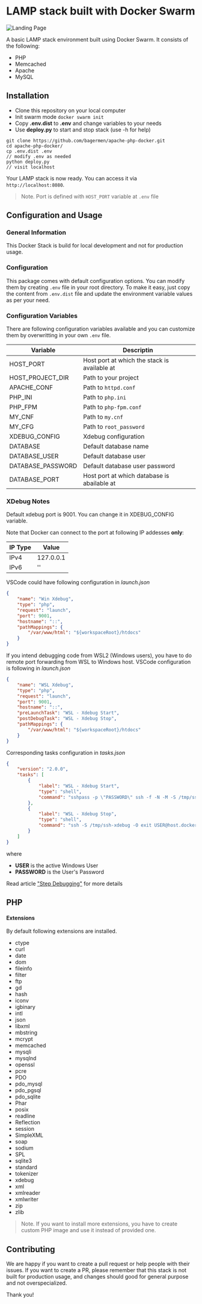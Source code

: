 #  LAMP stack built with Docker Swarm

![Landing Page](https://i.ibb.co/yQqfn3f/Screenshot-1.png)


A basic LAMP stack environment built using Docker Swarm. It consists of the following:

* PHP
* Memcached
* Apache
* MySQL

##  Installation

* Clone this repository on your local computer
* Init swarm mode `docker swarm init`
* Copy **.env.dist** to **.env** and change variables to your needs
* Use **deploy.py** to start and stop stack (use -h for help)

```shell
git clone https://github.com/bagermen/apache-php-docker.git
cd apache-php-docker/
cp .env.dist .env
// modify .env as needed
python deploy.py
// visit localhost
```

Your LAMP stack is now ready. You can access it via `http://localhost:8080`.
> Note. Port is defined with `HOST_PORT` variable at `.env` file

##  Configuration and Usage

### General Information
This Docker Stack is build for local development and not for production usage.

### Configuration
This package comes with default configuration options. You can modify them by creating `.env` file in your root directory.
To make it easy, just copy the content from `.env.dist` file and update the environment variable values as per your need.

### Configuration Variables
There are following configuration variables available and you can customize them by overwritting in your own `.env` file.

|Variable|Descriptin|
-|-
HOST_PORT|Host port at which the stack is available at
HOST_PROJECT_DIR|Path to your project
APACHE_CONF|Path to `httpd.conf`
PHP_INI|Path to `php.ini`
PHP_FPM|Path to `php-fpm.conf`
MY_CNF|Path to `my.cnf`
MY_CFG|Path to `root_password`
XDEBUG_CONFIG|Xdebug configuration
DATABASE|Default database name
DATABASE_USER|Default database user
DATABASE_PASSWORD|Default database user password
DATABASE_PORT|Host port at which database is abailable at

### XDebug Notes
Default xdebug port is 9001. You can change it in XDEBUG_CONFIG variable.

Note that Docker can connect to the port at following IP addesses __only__:

IP Type|Value
-|-
IPv4|127.0.0.1
IPv6|''

VSCode could have following configuration in _launch.json_
```json
{
    "name": "Win Xdebug",
    "type": "php",
    "request": "launch",
    "port": 9001,
    "hostname": "::",
    "pathMappings": {
        "/var/www/html": "${workspaceRoot}/htdocs"
    }
}
```

If you intend debugging code from WSL2 (Windows users), you have to do remote port forwarding from WSL to Windows host.
VSCode configuration is following in _launch.json_
```json
{
    "name": "WSL Xdebug",
    "type": "php",
    "request": "launch",
    "port": 9001,
    "hostname": "::",
    "preLaunchTask": "WSL - Xdebug Start",
    "postDebugTask": "WSL - Xdebug Stop",
    "pathMappings": {
        "/var/www/html": "${workspaceRoot}/htdocs"
    }
}
```

Corresponding tasks configuration in _tasks.json_
```json
{
    "version": "2.0.0",
    "tasks": [
        {
            "label": "WSL - Xdebug Start",
            "type": "shell",
            "command": "sshpass -p \"PASSWORD\" ssh -f -N -M -S /tmp/ssh-xdebug -R 9001:localhost:9001 USER@host.docker.internal"
        },
        {
            "label": "WSL - Xdebug Stop",
            "type": "shell",
            "command": "ssh -S /tmp/ssh-xdebug -O exit USER@host.docker.internal"
        }
    ]
}
```
where

- __USER__ is the active Windows User
- __PASSWORD__ is the User's Password

Read article ["Step Debugging"](https://xdebug.org/docs/step_debug) for more details
## PHP

#### Extensions

By default following extensions are installed.
* ctype
* curl
* date
* dom
* fileinfo
* filter
* ftp
* gd
* hash
* iconv
* igbinary
* intl
* json
* libxml
* mbstring
* mcrypt
* memcached
* mysqli
* mysqlnd
* openssl
* pcre
* PDO
* pdo_mysql
* pdo_pgsql
* pdo_sqlite
* Phar
* posix
* readline
* Reflection
* session
* SimpleXML
* soap
* sodium
* SPL
* sqlite3
* standard
* tokenizer
* xdebug
* xml
* xmlreader
* xmlwriter
* zip
* zlib

> Note. If you want to install more extensions, you have to create custom PHP image and use it instead of provided one.


## Contributing
We are happy if you want to create a pull request or help people with their issues. If you want to create a PR, please remember that this stack is not built for production usage, and changes should good for general purpose and not overspecialized.

Thank you!